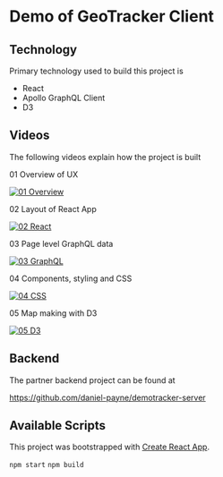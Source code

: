 # Demo of GeoTracker Client

## Technology

Primary technology used to build this project is

- React
- Apollo GraphQL Client
- D3

## Videos

The following videos explain how the project is built

01 Overview of UX

[![01 Overview](https://i9.ytimg.com/vi/I44bHsFPZjU/mq1.jpg?sqp=CJi2pvkF&rs=AOn4CLBzaLm4jjnK5NnYWs-IJQiVBPGtwQ)](https://youtu.be/I44bHsFPZjU)

02 Layout of React App

[![02 React](https://i9.ytimg.com/vi/_jHG24p3lN8/mq1.jpg?sqp=CPjIpvkF&rs=AOn4CLDBO5LmK5FBnNTAnLt9f64fpEs-kA)](https://youtu.be/_jHG24p3lN8)

03 Page level GraphQL data

[![03 GraphQL](https://i9.ytimg.com/vi/sZDcPxRwGWM/mq2.jpg?sqp=CKTLpvkF&rs=AOn4CLDGyjsMC8ctUWX8XWj7G2kin6_YCw)](https://youtu.be/sZDcPxRwGWM)

04 Components, styling and CSS

[![04 CSS](https://i9.ytimg.com/vi/hBB3hdERva8/mq3.jpg?sqp=CNDNpvkF&rs=AOn4CLAxmMxqd8z8qJpmQpRHjUp37aBXRg)](https://youtu.be/hBB3hdERva8)

05 Map making with D3

[![05 D3](https://i9.ytimg.com/vi/NbQ5YgtjyLs/mq1.jpg?sqp=CPzPpvkF&rs=AOn4CLA68JDqkNoPnUXPQHES4NTPcCVujQ)](https://youtu.be/NbQ5YgtjyLs)

## Backend

The partner backend project can be found at

https://github.com/daniel-payne/demotracker-server

## Available Scripts

This project was bootstrapped with [Create React App](https://github.com/facebook/create-react-app).

`npm start`
`npm build`
